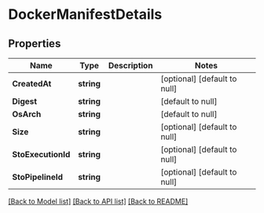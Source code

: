 # DockerManifestDetails

## Properties
Name | Type | Description | Notes
------------ | ------------- | ------------- | -------------
**CreatedAt** | **string** |  | [optional] [default to null]
**Digest** | **string** |  | [default to null]
**OsArch** | **string** |  | [default to null]
**Size** | **string** |  | [optional] [default to null]
**StoExecutionId** | **string** |  | [optional] [default to null]
**StoPipelineId** | **string** |  | [optional] [default to null]

[[Back to Model list]](../README.md#documentation-for-models) [[Back to API list]](../README.md#documentation-for-api-endpoints) [[Back to README]](../README.md)

